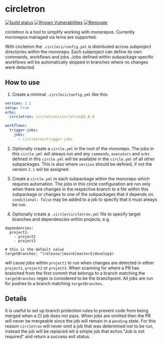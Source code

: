 # circletron

[![build status](https://circleci.com/gh/circletron/circletron.png?style=shield)](https://circleci.com/gh/circletron/circletron)
[![Known Vulnerabilities](https://snyk.io/test/github/circletron/circletron/badge.svg)](https://snyk.io/test/github/circletron/circletron)
[![Renovate](https://img.shields.io/badge/renovate-enabled-brightgreen.svg)](https://renovatebot.com)

circletron is a tool to simplify working with monorepos. Currently monorepos managed via lerna are supported.

With circletron the `.circleci/config.yml` is distributed across subproject directories within the monorepo. Each subproject can define its own commands, workflows and jobs. Jobs defined within subpackage specific workflows will be automatically skipped in branches where no changes were detected.

## How to use

1. Create a minimal `.circleci/config.yml` like this:

```yaml
version: 2.1
setup: true
orbs:
  circletron: circletron/circletron@2.0.0

workflows:
  trigger-jobs:
    jobs:
      - circletron/trigger-jobs
```

2. Optionally create a `circle.yml` in the root of the monorepo. The jobs in this `circle.yml` will always run and any `commands`, `executors` and `orbs` defined in this `circle.yml` will be available in the `circle.yml` of all other subpackages. This is also where `version` should be defined, if not the version `2.1` will be assigned.

3. Create a `circle.yml` in each subpackage within the monorepo which requires automation. The jobs in this circle configuration are run only when there are changes in the respective branch to a file within this subpackage or changes to one of the subpackages that it depends on. `conditional: false` may be added to a job to specify that it must always be run.

4. Optionally create a `.circle/circletron.yml` file to specify target branches and dependencies within projects, e.g.

```
dependencies:
  project1:
    - project2
    - project3

# this is the default value
targetBranches: ^(release/|main$|master$|develop$)
```

will cause jobs within `project1` to run when changes are detected in either `project1`, `project2` or `project3`. When scanning for where a PR has branched from the first commit that belongs to a branch matching the `targetBranches` regex is considered to be the branchpoint. All jobs are run for pushes to a branch matching `targetBranches`.

## Details

It is useful to set up branch protection rules to prevent code from being merged when a CI job does not pass. When jobs are omitted then the PR will never be mergeable since the job will remain in a `pending` state. For this reason `circletron` will never omit a job that was determined not to be run, instead the job will be replaced wit a simple job that echos "Job is not required" and return a success exit status.
